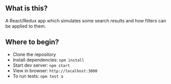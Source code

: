 ## What is this?
A React/Redux app which simulates some search results and how filters can be applied to them.

## Where to begin?
- Clone the repository
- Install dependencies: `npm install`
- Start dev server: `npm start`
- View in browser: `http://localhost:3000`
- To run tests: `npm test a`

